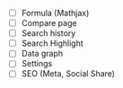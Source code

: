  - [ ] Formula (Mathjax)
 - [ ] Compare page
 - [ ] Search history
 - [ ] Search Highlight
 - [ ] Data graph
 - [ ] Settings
 - [ ] SEO (Meta, Social Share)
